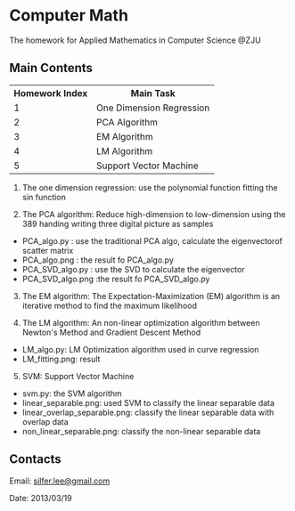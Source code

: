 Computer Math
========================================================
The homework for Applied Mathematics in Computer Science @ZJU

Main Contents
--------------------------------------------------------
<table>
<tr>
  <th>Homework Index</th> <th>Main Task</th>
</tr>
<tr>
  <td>1</td> <td>One Dimension Regression</td>
</tr>
<tr>
  <td>2</td> <td>PCA Algorithm</td> 
</tr>
<tr>
  <td>3</td> <td>EM Algorithm</td>
</tr>
<tr>
  <td>4</td> <td>LM Algorithm</td>
</tr>
<tr>
  <td>5</td> <td>Support Vector Machine</td>
</tr>
</table>

1. The one dimension regression: use the polynomial function fitting the sin function


2. The PCA algorithm: Reduce high-dimension to low-dimension using the 389 handing writing three digital picture as samples
 * PCA_algo.py : use the traditional PCA algo, calculate the eigenvectorof scatter matrix
 * PCA_algo.png : the result fo PCA_algo.py
 * PCA_SVD_algo.py : use the SVD to calculate the eigenvector
 * PCA_SVD_algo.png :the result fo PCA_SVD_algo.py


3. The EM algorithm: The Expectation-Maximization (EM) algorithm is an iterative method to find the maximum likelihood


4. The LM algorithm: An non-linear optimization algorithm between Newton's Method and Gradient Descent Method
 + LM_algo.py: LM Optimization algorithm used in curve regression
 + LM_fitting.png: result

5. SVM: Support Vector Machine
 + svm.py: the SVM algorithm
 + linear_separable.png: used SVM to classify the linear separable data
 + linear_overlap_separable.png: classify the linear separable data with overlap data
 + non_linear_separable.png: classify the non-linear separable data


Contacts
-----------------------------------------------------------------
Email: silfer.lee@gmail.com

Date: 2013/03/19
